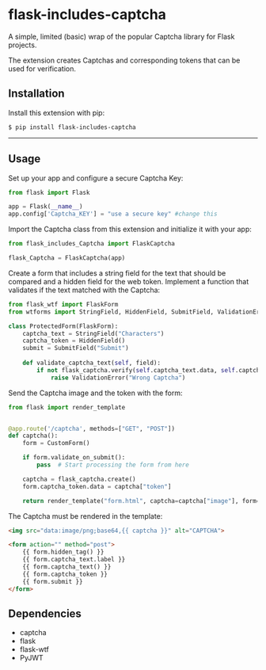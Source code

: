 # flask-includes-captcha
A simple, limited (basic) wrap of the popular Captcha library for Flask projects.


The extension creates Captchas and corresponding tokens that can
be used for verification.


## Installation

Install this extension with pip:

```shell
$ pip install flask-includes-captcha
```
---
## Usage

Set up your app and  configure a secure Captcha Key:

```python
from flask import Flask

app = Flask(__name__)
app.config['Captcha_KEY'] = "use a secure key" #change this
``` 

Import the Captcha class from this extension and initialize it with your app:

```python
from flask_includes_Captcha import FlaskCaptcha

flask_Captcha = FlaskCaptcha(app)
```

Create a form that includes a string field for the text that should be compared and a 
hidden field for the web token. Implement a function that validates if the
text matched with the Captcha:  

```python
from flask_wtf import FlaskForm
from wtforms import StringField, HiddenField, SubmitField, ValidationError

class ProtectedForm(FlaskForm):
    captcha_text = StringField("Characters")
    captcha_token = HiddenField()
    submit = SubmitField("Submit")
    
    def validate_captcha_text(self, field):
        if not flask_captcha.verify(self.captcha_text.data, self.captcha_token.data):
            raise ValidationError("Wrong Captcha")
```

Send the Captcha image and the token with the form:

```python
from flask import render_template


@app.route('/captcha', methods=["GET", "POST"])
def captcha():
    form = CustomForm()

    if form.validate_on_submit():
        pass  # Start processing the form from here

    captcha = flask_captcha.create()
    form.captcha_token.data = captcha["token"]

    return render_template("form.html", captcha=captcha["image"], form=form)
```
The Captcha must be rendered in the template:

```html
<img src="data:image/png;base64,{{ captcha }}" alt="CAPTCHA">

<form action="" method="post">
    {{ form.hidden_tag() }}
    {{ form.captcha_text.label }}
    {{ form.captcha_text() }}
    {{ form.captcha_token }}
    {{ form.submit }}
</form>
```

## Dependencies 

- captcha
- flask
- flask-wtf
- PyJWT
